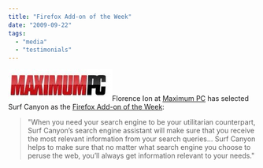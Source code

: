 ```yaml
---
title: "Firefox Add-on of the Week"
date: "2009-09-22"
tags: 
  - "media"
  - "testimonials"
---
```


![Maximum PC](/assets/images/rank-dynamics/maximumpc.jpg "Maximum PC")Florence Ion at [Maximum PC](http://www.maximumpc.com/) has selected Surf Canyon as the [Firefox Add-on of the Week](http://www.maximumpc.com/article/web_exclusive/firefox_addon_week_surf_canyon):

> "When you need your search engine to be your utilitarian counterpart, Surf Canyon’s search engine assistant will make sure that you receive the most relevant information from your search queries... Surf Canyon helps to make sure that no matter what search engine you choose to peruse the web, you’ll always get information relevant to your needs."
